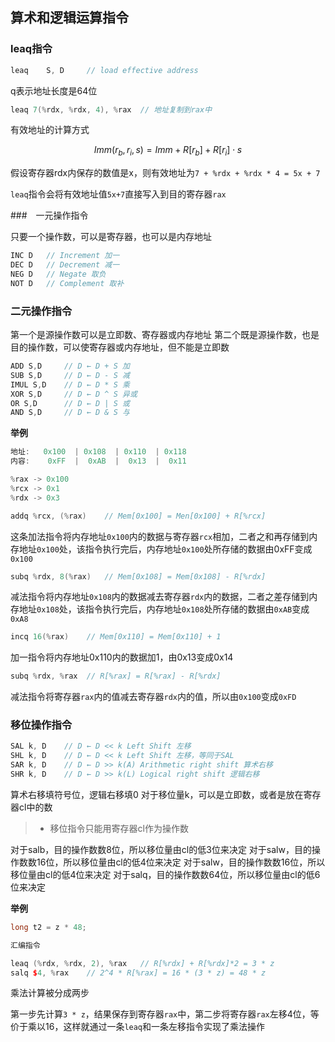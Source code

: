 ## 算术和逻辑运算指令

### leaq指令

```cpp
leaq    S, D     // load effective address
```

q表示地址长度是64位

```cpp
leaq 7(%rdx, %rdx, 4), %rax  // 地址复制到rax中
```

有效地址的计算方式

$$
Imm(r_b, r_i, s) = Imm + R[r_b] + R[r_i] \cdot s
$$

假设寄存器rdx内保存的数值是x，则有效地址为`7 + %rdx + %rdx * 4 = 5x + 7`

`leaq`指令会将有效地址值`5x+7`直接写入到目的寄存器`rax`

###　一元操作指令

只要一个操作数，可以是寄存器，也可以是内存地址

```cpp
INC D   // Increment 加一
DEC D   // Decrement 减一
NEG D   // Negate 取负
NOT D   // Complement 取补
```

### 二元操作指令

第一个是源操作数可以是立即数、寄存器或内存地址
第二个既是源操作数，也是目的操作数，可以使寄存器或内存地址，但不能是立即数

```cpp
ADD S,D     // D ← D + S 加
SUB S,D     // D ← D - S 减
IMUL S,D    // D ← D * S 乘
XOR S,D     // D ← D ^ S 异或
OR S,D      // D ← D | S 或
AND S,D     // D ← D & S 与
```

**举例**

```cpp
地址:   0x100  | 0x108  | 0x110  | 0x118
内容:    0xFF  |  0xAB  |  0x13  |  0x11

%rax -> 0x100
%rcx -> 0x1
%rdx -> 0x3
```

```cpp
addq %rcx, (%rax)    // Mem[0x100] = Men[0x100] + R[%rcx]
```
这条加法指令将内存地址`0x100`内的数据与寄存器`rcx`相加，二者之和再存储到内存地址`0x100`处，该指令执行完后，内存地址`0x100`处所存储的数据由0xFF变成`0x100`

```cpp
subq %rdx, 8(%rax)   // Mem[0x108] = Mem[0x108] - R[%rdx]
```

减法指令将内存地址`0x108`内的数据减去寄存器`rdx`内的数据，二者之差存储到内存地址`0x108`处，该指令执行完后，内存地址`0x108`处所存储的数据由`0xAB`变成`0xA8`

```cpp
incq 16(%rax)    // Mem[0x110] = Mem[0x110] + 1
```

加一指令将内存地址0x110内的数据加1，由0x13变成0x14

```cpp
subq %rdx, %rax  // R[%rax] = R[%rax] - R[%rdx]
```

减法指令将寄存器`rax`内的值减去寄存器`rdx`内的值，所以由`0x100`变成`0xFD`

### 移位操作指令

```cpp
SAL k, D    // D ← D << k Left Shift 左移
SHL k, D    // D ← D << k Left Shift 左移，等同于SAL
SAR k, D    // D ← D >> k(A) Arithmetic right shift 算术右移
SHR k, D    // D ← D >> k(L) Logical right shift 逻辑右移
```

算术右移填符号位，逻辑右移填0
对于移位量k，可以是立即数，或者是放在寄存器cl中的数

>+ 移位指令只能用寄存器cl作为操作数

对于salb，目的操作数数8位，所以移位量由cl的低3位来决定
对于salw，目的操作数数16位，所以移位量由cl的低4位来决定
对于salw，目的操作数数16位，所以移位量由cl的低4位来决定
对于salq，目的操作数数64位，所以移位量由cl的低6位来决定

**举例**

```cpp
long t2 = z * 48;

汇编指令

leaq (%rdx, %rdx, 2), %rax   // R[%rdx] + R[%rdx]*2 = 3 * z
salq $4, %rax    // 2^4 * R[%rax] = 16 * (3 * z) = 48 * z
```
乘法计算被分成两步

第一步先计算`3 * z`，结果保存到寄存器`rax`中，第二步将寄存器`rax`左移4位，等价于乘以16，这样就通过一条`leaq`和一条左移指令实现了乘法操作
